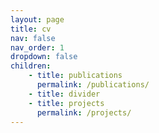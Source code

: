 ```yaml
---
layout: page
title: cv
nav: false
nav_order: 1
dropdown: false
children: 
    - title: publications
      permalink: /publications/
    - title: divider
    - title: projects
      permalink: /projects/
---
```

